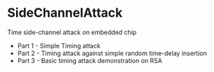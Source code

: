 # SideChannelAttack
 Time side-channel attack on embedded chip       

- Part 1 - Simple Timing attack
- Part 2 - Timing attack against simple random time-delay insertion
- Part 3 - Basic timing attack demonstration on RSA

